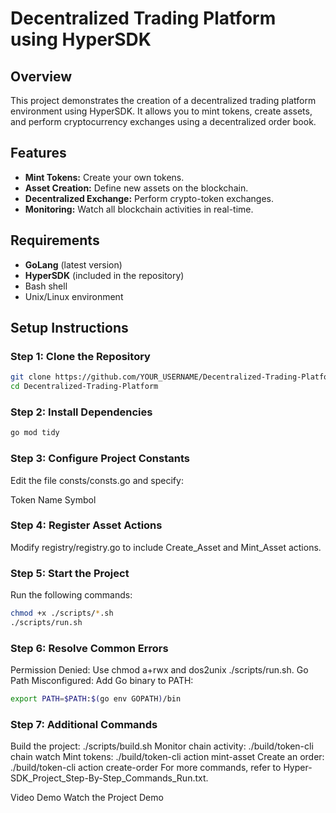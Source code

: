 # Decentralized Trading Platform using HyperSDK

## Overview
This project demonstrates the creation of a decentralized trading platform environment using HyperSDK. It allows you to mint tokens, create assets, and perform cryptocurrency exchanges using a decentralized order book.

## Features
- **Mint Tokens:** Create your own tokens.
- **Asset Creation:** Define new assets on the blockchain.
- **Decentralized Exchange:** Perform crypto-token exchanges.
- **Monitoring:** Watch all blockchain activities in real-time.

## Requirements
- **GoLang** (latest version)
- **HyperSDK** (included in the repository)
- Bash shell
- Unix/Linux environment

## Setup Instructions

### Step 1: Clone the Repository
```bash
git clone https://github.com/YOUR_USERNAME/Decentralized-Trading-Platform.git
cd Decentralized-Trading-Platform

```
### Step 2: Install Dependencies
```bash
go mod tidy
```

### Step 3: Configure Project Constants
Edit the file consts/consts.go and specify:

Token Name
Symbol

### Step 4: Register Asset Actions
Modify registry/registry.go to include Create_Asset and Mint_Asset actions.

### Step 5: Start the Project
Run the following commands:

```bash
chmod +x ./scripts/*.sh
./scripts/run.sh
```
### Step 6: Resolve Common Errors
Permission Denied: Use chmod a+rwx <filename> and dos2unix ./scripts/run.sh.
Go Path Misconfigured: Add Go binary to PATH:
```bash
export PATH=$PATH:$(go env GOPATH)/bin
```
### Step 7: Additional Commands
Build the project: ./scripts/build.sh
Monitor chain activity: ./build/token-cli chain watch
Mint tokens: ./build/token-cli action mint-asset
Create an order: ./build/token-cli action create-order
For more commands, refer to Hyper-SDK_Project_Step-By-Step_Commands_Run.txt.

Video Demo
Watch the Project Demo
